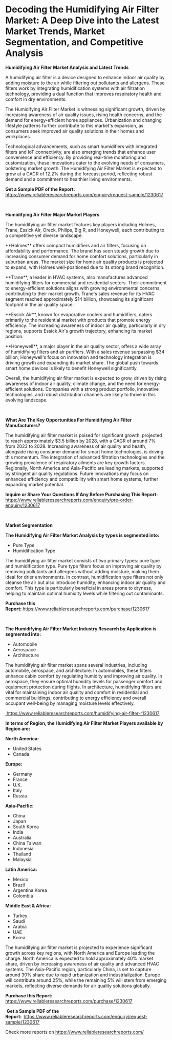 <p><h1>Decoding the Humidifying Air Filter Market: A Deep Dive into the Latest Market Trends, Market Segmentation, and Competitive Analysis</h1></p><p><strong>Humidifying Air Filter Market Analysis and Latest Trends</strong></p>
<p><p>A humidifying air filter is a device designed to enhance indoor air quality by adding moisture to the air while filtering out pollutants and allergens. These filters work by integrating humidification systems with air filtration technology, providing a dual function that improves respiratory health and comfort in dry environments. </p><p>The Humidifying Air Filter Market is witnessing significant growth, driven by increasing awareness of air quality issues, rising health concerns, and the demand for energy-efficient home appliances. Urbanization and changing lifestyle patterns further contribute to this market's expansion, as consumers seek improved air quality solutions in their homes and workplaces. </p><p>Technological advancements, such as smart humidifiers with integrated filters and IoT connectivity, are also emerging trends that enhance user convenience and efficiency. By providing real-time monitoring and customization, these innovations cater to the evolving needs of consumers, bolstering market growth. The Humidifying Air Filter Market is expected to grow at a CAGR of 12.2% during the forecast period, reflecting robust demand and a commitment to healthier living environments.</p></p>
<p><strong>Get a Sample PDF of the Report:&nbsp;</strong> <a href="https://www.reliableresearchreports.com/enquiry/request-sample/1230617?utm_campaign=2298&utm_medium=2&utm_source=Github&utm_content=ia&utm_term=12042025&utm_id=humidifying-air-filter">https://www.reliableresearchreports.com/enquiry/request-sample/1230617</a></p>
<p>&nbsp;</p>
<p><strong>Humidifying Air Filter Major Market Players</strong></p>
<p><p>The humidifying air filter market features key players including Holmes, Trane, Essick Air, Oreck, Philips, Big R, and Honeywell, each contributing to a competitive yet diverse landscape.</p><p>**Holmes** offers compact humidifiers and air filters, focusing on affordability and performance. The brand has seen steady growth due to increasing consumer demand for home comfort solutions, particularly in suburban areas. The market size for home air quality products is projected to expand, with Holmes well-positioned due to its strong brand recognition.</p><p>**Trane**, a leader in HVAC systems, also manufactures advanced humidifying filters for commercial and residential sectors. Their commitment to energy-efficient solutions aligns with growing environmental concerns, contributing to their market growth. Trane's sales revenue for its HVAC segment reached approximately $14 billion, showcasing its significant footprint in the air quality space.</p><p>**Essick Air**, known for evaporative coolers and humidifiers, caters primarily to the residential market with products that promote energy efficiency. The increasing awareness of indoor air quality, particularly in dry regions, supports Essick Air's growth trajectory, enhancing its market position.</p><p>**Honeywell**, a major player in the air quality sector, offers a wide array of humidifying filters and air purifiers. With a sales revenue surpassing $34 billion, Honeywell's focus on innovation and technology integration is driving growth and expanding its market share. The global push towards smart home devices is likely to benefit Honeywell significantly.</p><p>Overall, the humidifying air filter market is expected to grow, driven by rising awareness of indoor air quality, climate change, and the need for energy-efficient solutions. Companies with a strong product portfolio, innovative technologies, and robust distribution channels are likely to thrive in this evolving landscape.</p></p>
<p>&nbsp;</p>
<p><strong>What Are The Key Opportunities For Humidifying Air Filter Manufacturers?</strong></p>
<p><p>The humidifying air filter market is poised for significant growth, projected to reach approximately $3.5 billion by 2028, with a CAGR of around 7% from 2023 to 2028. Increasing awareness of air quality and health, alongside rising consumer demand for smart home technologies, is driving this momentum. The integration of advanced filtration technologies and the growing prevalence of respiratory ailments are key growth factors. Regionally, North America and Asia-Pacific are leading markets, supported by stringent air quality regulations. Future innovations may focus on enhanced efficiency and compatibility with smart home systems, further expanding market potential.</p></p>
<p><strong>Inquire or Share Your Questions If Any Before Purchasing This Report:</strong> <a href="https://www.reliableresearchreports.com/enquiry/pre-order-enquiry/1230617?utm_campaign=2298&utm_medium=2&utm_source=Github&utm_content=ia&utm_term=12042025&utm_id=humidifying-air-filter">https://www.reliableresearchreports.com/enquiry/pre-order-enquiry/1230617</a></p>
<p>&nbsp;</p>
<p><strong>Market Segmentation</strong></p>
<p><strong>The Humidifying Air Filter Market Analysis by types is segmented into:</strong></p>
<p><ul><li>Pure Type</li><li>Humidification Type</li></ul></p>
<p><p>The humidifying air filter market consists of two primary types: pure type and humidification type. Pure type filters focus on improving air quality by removing pollutants and allergens without adding moisture, making them ideal for drier environments. In contrast, humidification type filters not only cleanse the air but also introduce humidity, enhancing indoor air quality and comfort. This type is particularly beneficial in areas prone to dryness, helping to maintain optimal humidity levels while filtering out contaminants.</p></p>
<p><strong>Purchase this Report:&nbsp;</strong><a href="https://www.reliableresearchreports.com/purchase/1230617?utm_campaign=2298&utm_medium=2&utm_source=Github&utm_content=ia&utm_term=12042025&utm_id=humidifying-air-filter">https://www.reliableresearchreports.com/purchase/1230617</a></p>
<p>&nbsp;</p>
<p><strong>The Humidifying Air Filter Market Industry Research by Application is segmented into:</strong></p>
<p><ul><li>Automobile</li><li>Aerospace</li><li>Architecture</li></ul></p>
<p><p>The humidifying air filter market spans several industries, including automobile, aerospace, and architecture. In automobiles, these filters enhance cabin comfort by regulating humidity and improving air quality. In aerospace, they ensure optimal humidity levels for passenger comfort and equipment protection during flights. In architecture, humidifying filters are vital for maintaining indoor air quality and comfort in residential and commercial buildings, contributing to energy efficiency and overall occupant well-being by managing moisture levels effectively.</p></p>
<p><a href="https://www.reliableresearchreports.com/humidifying-air-filter-r1230617?utm_campaign=2298&utm_medium=2&utm_source=Github&utm_content=ia&utm_term=12042025&utm_id=humidifying-air-filter">&nbsp;https://www.reliableresearchreports.com/humidifying-air-filter-r1230617</a></p>
<p><strong>In terms of Region, the Humidifying Air Filter Market Players available by Region are:</strong></p>
<p>
    <p> <strong> North America: </strong>
        <ul>
            <li>United States</li>
            <li>Canada</li>
        </ul>
        </p> 
    <p> <strong> Europe: </strong>
        <ul>
            <li>Germany</li>
            <li>France</li>
            <li>U.K.</li>
            <li>Italy</li>
            <li>Russia</li>
        </ul>
        </p> 
    <p> <strong> Asia-Pacific: </strong>
        <ul>
            <li>China</li>
            <li>Japan</li>
            <li>South Korea</li>
            <li>India</li>
            <li>Australia</li>
            <li>China Taiwan</li>
            <li>Indonesia</li>
            <li>Thailand</li>
            <li>Malaysia</li>
        </ul>
        </p> 
    <p> <strong> Latin America: </strong>
        <ul>
            <li>Mexico</li>
            <li>Brazil</li>
            <li>Argentina Korea</li>
            <li>Colombia</li>
        </ul>
        </p> 
    <p> <strong> Middle East & Africa: </strong>
        <ul>
            <li>Turkey</li>
            <li>Saudi</li>
            <li>Arabia</li>
            <li>UAE</li>
            <li>Korea</li>
        </ul>
    </p>
    </p>
<p><p>The humidifying air filter market is projected to experience significant growth across key regions, with North America and Europe leading the charge. North America is expected to hold approximately 40% market share, driven by increasing awareness of air quality and advanced HVAC systems. The Asia-Pacific region, particularly China, is set to capture around 30% share due to rapid urbanization and industrialization. Europe will contribute around 25%, while the remaining 5% will stem from emerging markets, reflecting diverse demands for air quality solutions globally.</p></p>
<p><strong>Purchase this Report: </strong><a href="https://www.reliableresearchreports.com/purchase/1230617?utm_campaign=2298&utm_medium=2&utm_source=Github&utm_content=ia&utm_term=12042025&utm_id=humidifying-air-filter">https://www.reliableresearchreports.com/purchase/1230617</a></p>
<p>&nbsp;<strong>Get a Sample PDF of the Report:&nbsp;&nbsp;</strong><a href="https://www.reliableresearchreports.com/enquiry/request-sample/1230617?utm_campaign=2298&utm_medium=2&utm_source=Github&utm_content=ia&utm_term=12042025&utm_id=humidifying-air-filter">https://www.reliableresearchreports.com/enquiry/request-sample/1230617</a></p>
<p><strong></strong></p>
<p>Check more reports on <a href="https://www.reliableresearchreports.com/?utm_campaign=2298&utm_medium=2&utm_source=Github&utm_content=ia&utm_term=12042025&utm_id=humidifying-air-filter">https://www.reliableresearchreports.com/</a></p>